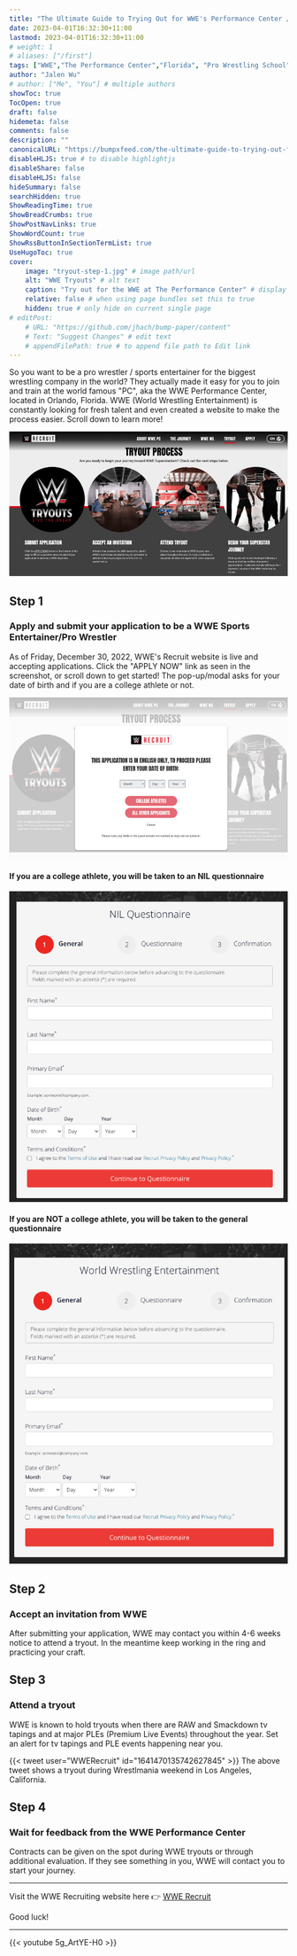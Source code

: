 ```yaml
---
title: "The Ultimate Guide to Trying Out for WWE's Performance Center / Tips to Become a WWE Sports Entertainer"
date: 2023-04-01T16:32:30+11:00
lastmod: 2023-04-01T16:32:30+11:00
# weight: 1
# aliases: ["/first"]
tags: ["WWE","The Performance Center","Florida", "Pro Wrestling School"]
author: "Jalen Wu"
# author: ["Me", "You"] # multiple authors
showToc: true
TocOpen: true
draft: false
hidemeta: false
comments: false
description: ""
canonicalURL: "https://bumpxfeed.com/the-ultimate-guide-to-trying-out-for-wwes-performance-center"
disableHLJS: true # to disable highlightjs
disableShare: false
disableHLJS: false
hideSummary: false
searchHidden: true
ShowReadingTime: true
ShowBreadCrumbs: true
ShowPostNavLinks: true
ShowWordCount: true
ShowRssButtonInSectionTermList: true
UseHugoToc: true
cover:
    image: "tryout-step-1.jpg" # image path/url
    alt: "WWE Tryouts" # alt text
    caption: "Try out for the WWE at The Performance Center" # display caption under cover
    relative: false # when using page bundles set this to true
    hidden: true # only hide on current single page
# editPost:
    # URL: "https://github.com/jhach/bump-paper/content"
    # Text: "Suggest Changes" # edit text
    # appendFilePath: true # to append file path to Edit link
---
```


So you want to be a pro wrestler / sports entertainer for the biggest wrestling company in the world? They actually made it easy for you to join and train at the world famous "PC", aka the WWE Performance Center, located in Orlando, Florida. WWE (World Wrestling Entertainment) is constantly looking for fresh talent and even created a website to make the process easier. Scroll down to learn more!


![Four Steps to make it with WWE's Performance Center](4-steps-to-make-it-to-wwe.png)


## Step 1 
### Apply and submit your application to be a WWE Sports Entertainer/Pro Wrestler
As of Friday, December 30, 2022, WWE's Recruit website is live and accepting applications. Click the "APPLY NOW" link as seen in the screenshot, or scroll down to get started! The pop-up/modal asks for your date of birth and if you are a college athlete or not.

![WWE Performance Center asks for your birthday and if you are a college athlete or not](wwe-paywall.png)

#### If you are a college athlete, you will be taken to an NIL questionnaire

![WWE NIL Questionnaire for college athletes](wwe-nil.png)

#### If you are NOT a college athlete, you will be taken to the general questionnaire

![WWE General application](wwe-general.png)

## Step 2
### Accept an invitation from WWE
After submitting your application, WWE may contact you within 4-6 weeks notice to attend a tryout. In the meantime keep working in the ring and practicing your craft.

## Step 3
### Attend a tryout
WWE is known to hold tryouts when there are RAW and Smackdown tv tapings and at major PLEs (Premium Live Events) throughout the year. Set an alert for tv tapings and PLE events happening near you. 

{{< tweet user="WWERecruit" id="1641470135742627845" >}}
The above tweet shows a tryout during Wrestlmania weekend in Los Angeles, California.

## Step 4
### Wait for feedback from the WWE Performance Center
Contracts can be given on the spot during WWE tryouts or through additional evaluation. If they see something in you, WWE will contact you to start your journey.

---

Visit the WWE Recruiting website here 👉 [WWE Recruit](https://recruit.wwe.com/#!/tryout)

Good luck!

---

{{< youtube 5g_ArtYE-H0 >}}